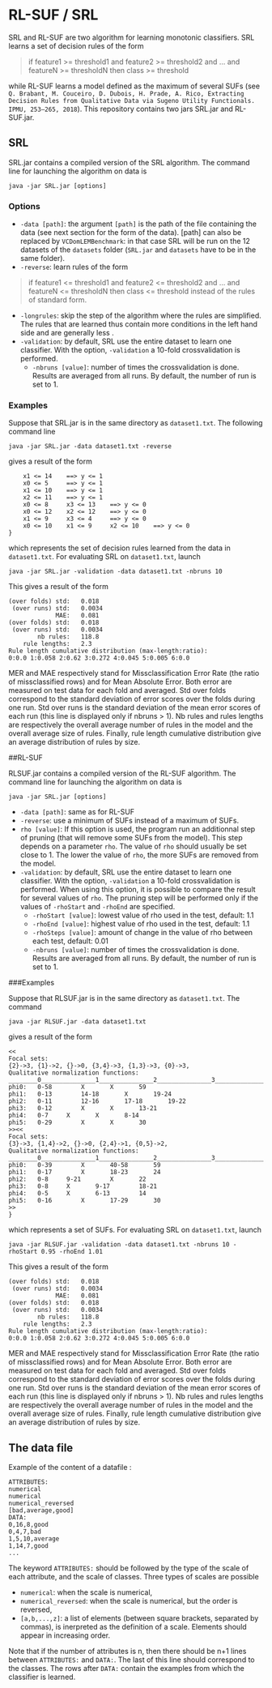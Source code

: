 # RL-SUF / SRL

SRL and RL-SUF are two algorithm for learning monotonic classifiers. SRL learns a set of decision rules of the form
> if feature1 >= threshold1 and feature2 >= threshold2 and ... and featureN >= thresholdN then class >= threshold

while RL-SUF learns a model defined as the maximum of several SUFs (see ``Q. Brabant, M. Couceiro, D. Dubois, H. Prade, A. Rico, Extracting Decision Rules from Qualitative Data via Sugeno Utility Functionals. IPMU, 253–265, 2018``).
This repository contains two jars SRL.jar and RL-SUF.jar.


## SRL

SRL.jar contains a compiled version of the SRL algorithm. The command line for launching the algorithm on data is
```
java -jar SRL.jar [options]
```

### Options
* ``-data [path]``: the argument ``[path]`` is the path of the file containing the data (see next section for the form of the data). [path] can also be replaced by ``VCDomLEMBenchmark``: in that case SRL will be run on the 12 datasets of the ``datasets`` folder (``SRL.jar`` and ``datasets`` have to be in the same folder).
* ``-reverse``: learn rules of the form
> if feature1 <= threshold1 and feature2 <= threshold2 and ... and featureN <= thresholdN then class <= threshold
instead of the rules of standard form.
* ``-longrules``: skip the step of the algorithm where the rules are simplified. The rules that are learned thus contain more conditions in the left hand side and are generally less .
* ``-validation``: by default, SRL use the entire dataset to learn one classifier. With the option, ``-validation`` a 10-fold crossvalidation is performed.
	* ``-nbruns [value]``: number of times the crossvalidation is done. Results are averaged from all runs. By default, the number of run is set to 1.

### Examples
Suppose that SRL.jar is in the same directory as ``dataset1.txt``. The following command line
```
java -jar SRL.jar -data dataset1.txt -reverse
```

gives a result of the form

```{
	x1 <= 14	==>	y <= 1
	x0 <= 5		==>	y <= 1
	x1 <= 10	==>	y <= 1
	x2 <= 11	==>	y <= 1
	x0 <= 8		x3 <= 13	==>	y <= 0
	x0 <= 12	x2 <= 12	==>	y <= 0
	x1 <= 9		x3 <= 4		==>	y <= 0
	x0 <= 10	x1 <= 9		x2 <= 10	==>	y <= 0
}
```

which represents the set of decision rules learned from the data in ``dataset1.txt``. For evaluating SRL on ``dataset1.txt``, launch

```
java -jar SRL.jar -validation -data dataset1.txt -nbruns 10
```

This gives a result of the form

```             MER: 	0.081	
(over folds) std: 	0.018	
 (over runs) std:	0.0034	
             MAE: 	0.081	
(over folds) std: 	0.018	
 (over runs) std:	0.0034	
        nb rules: 	118.8	
    rule lengths: 	2.3	
Rule length cumulative distribution (max-length:ratio):
0:0.0 1:0.058 2:0.62 3:0.272 4:0.045 5:0.005 6:0.0
```

MER and MAE respectively stand for Missclassification Error Rate (the ratio of missclassified rows) and for Mean Absolute Error. Both error are measured on test data for each fold and averaged. Std over folds correspond to the standard deviation of error scores over the folds during one run. Std over runs is the standard deviation of the mean error scores of each run (this line is displayed only if nbruns > 1). Nb rules and rules lengths are respectively the overall average number of rules in the model and the overall average size of rules.
Finally, rule length cumulative distribution give an average distribution of rules by size.



##RL-SUF

RLSUF.jar contains a compiled version of the RL-SUF algorithm. The command line for launching the algorithm on data is

```
java -jar SRL.jar [options]
```

* ``-data [path]``: same as for RL-SUF
* ``-reverse``: use a minimum of SUFs instead of a maximum of SUFs.
* ``rho [value]``: If this option is used, the program run an additionnal step of pruning (that will remove some SUFs from the model). This step depends on a parameter ``rho``. The value of ``rho`` should usually be set close to 1. The lower the value of ``rho``, the more SUFs are removed from the model.
* ``-validation``: by default, SRL use the entire dataset to learn one classifier. With the option, ``-validation`` a 10-fold crossvalidation is performed. When using this option, it is possible to compare the result for several values of ``rho``. The pruning step will be performed only if the values of ``-rhoStart`` and ``-rhoEnd`` are specified.
	* ``-rhoStart [value]``: lowest value of rho used in the test, default: 1.1
	* ``-rhoEnd [value]``: highest value of rho used in the test, default: 1.1
	* ``-rhoSteps [value]``: amount of change in the value of rho between each test, default: 0.01
	* ``-nbruns [value]``: number of times the crossvalidation is done. Results are averaged from all runs. By default, the number of run is set to 1.



###Examples

Suppose that RLSUF.jar is in the same directory as ``dataset1.txt``.
The command 

```
java -jar RLSUF.jar -data dataset1.txt
```

gives a result of the form

```{
<<
Focal sets:
{2}->3, {1}->2, {}->0, {3,4}->3, {1,3}->3, {0}->3, 
Qualitative normalization functions:
________0_______________1_______________2_______________3_______________
phi0:	0-58		X		X		59
phi1:	0-13		14-18		X		19-24
phi2:	0-11		12-16		17-18		19-22
phi3:	0-12		X		X		13-21
phi4:	0-7		X		X		8-14
phi5:	0-29		X		X		30
>><<
Focal sets:
{3}->3, {1,4}->2, {}->0, {2,4}->1, {0,5}->2, 
Qualitative normalization functions:
________0_______________1_______________2_______________3_______________
phi0:	0-39		X		40-58		59
phi1:	0-17		X		18-23		24
phi2:	0-8		9-21		X		22
phi3:	0-8		X		9-17		18-21
phi4:	0-5		X		6-13		14
phi5:	0-16		X		17-29		30
>>
}
```

which represents a set of SUFs. For evaluating SRL on ``dataset1.txt``, launch

```
java -jar RLSUF.jar -validation -data dataset1.txt -nbruns 10 -rhoStart 0.95 -rhoEnd 1.01
```

This gives a result of the form

```             MER: 	0.081	
(over folds) std: 	0.018	
 (over runs) std:	0.0034	
             MAE: 	0.081	
(over folds) std: 	0.018	
 (over runs) std:	0.0034	
        nb rules: 	118.8	
    rule lengths: 	2.3	
Rule length cumulative distribution (max-length:ratio):
0:0.0 1:0.058 2:0.62 3:0.272 4:0.045 5:0.005 6:0.0
```

MER and MAE respectively stand for Missclassification Error Rate (the ratio of missclassified rows) and for Mean Absolute Error. Both error are measured on test data for each fold and averaged. Std over folds correspond to the standard deviation of error scores over the folds during one run. Std over runs is the standard deviation of the mean error scores of each run (this line is displayed only if nbruns > 1). Nb rules and rules lengths are respectively the overall average number of rules in the model and the overall average size of rules.
Finally, rule length cumulative distribution give an average distribution of rules by size.


## The data file
Example of the content of a datafile :
```
ATTRIBUTES:
numerical
numerical
numerical_reversed
[bad,average,good]
DATA:
0,16,8,good
0,4,7,bad
1,5,10,average
1,14,7,good
...
```
The keyword ``ATTRIBUTES:`` should be followed by the type of the scale of each attribute, and the scale of classes. Three types of scales are possible
* ``numerical``: when the scale is numerical,
* ``numerical_reversed``: when the scale is numerical, but the order is reversed,
* ``[a,b,...,z]``: a list of elements (between square brackets, separated by commas), is inerpreted as the definition of a scale. Elements should appear in increasing order.

Note that if the number of attributes is n, then there should be n+1 lines between ``ATTRIBUTES:`` and ``DATA:``. The last of this line should correspond to the classes.
The rows after ``DATA:`` contain the examples from which the classifier is learned.
